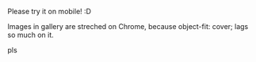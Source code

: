 Please try it on mobile! :D


Images in gallery are streched on Chrome, because object-fit: cover; lags so much on it.

































pls
